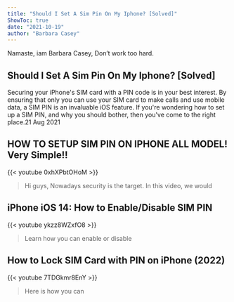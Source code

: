 ```yaml
---
title: "Should I Set A Sim Pin On My Iphone? [Solved]"
ShowToc: true 
date: "2021-10-19"
author: "Barbara Casey" 
---
```


Namaste, iam Barbara Casey, Don’t work too hard.
## Should I Set A Sim Pin On My Iphone? [Solved]
Securing your iPhone's SIM card with a PIN code is in your best interest. By ensuring that only you can use your SIM card to make calls and use mobile data, a SIM PIN is an invaluable iOS feature. If you're wondering how to set up a SIM PIN, and why you should bother, then you've come to the right place.21 Aug 2021

## HOW TO SETUP SIM PIN ON IPHONE ALL MODEL! Very Simple!!
{{< youtube 0xhXPbtOHoM >}}
>Hi guys, Nowadays security is the target. In this video, we would 

## iPhone iOS 14: How to Enable/Disable SIM PIN
{{< youtube ykzz8WZxfO8 >}}
>Learn how you can enable or disable 

## How to Lock SIM Card with PIN on iPhone (2022)
{{< youtube 7TDGkmr8EnY >}}
>Here is how you can 

